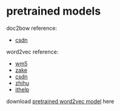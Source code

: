 # pretrained models

doc2bow reference:
- [csdn](https://blog.csdn.net/qq_16633405/article/details/80578804)

word2vec reference:
- [wm5](https://wm5.nccu.edu.tw/base/10001/course/10021115/content/proj03/1072wsm_final_project_sharing2.pdf)
- [zake](http://zake7749.github.io/2016/08/28/word2vec-with-gensim/)
- [csdn](https://blog.csdn.net/sinat_26917383/article/details/69803018#51_Bow2vec_190)
- [zhihu](https://zhuanlan.zhihu.com/p/24961011)
- [ithelp](khttps://ithelp.ithome.com.tw/articles/10194369)

download [pretrained word2vec model](https://drive.google.com/open?id=1brDVqxu9osM3p1vva2JpIUQ_15IvKOZy) here
